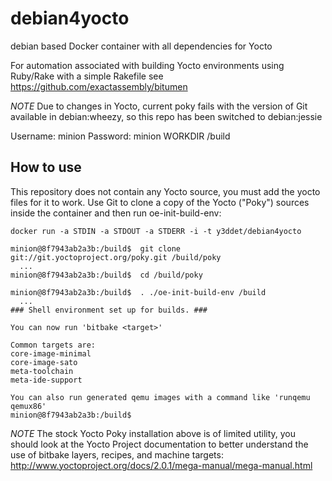 # debian4yocto
debian based Docker container with all dependencies for Yocto

For automation associated with building Yocto environments using Ruby/Rake with
a simple Rakefile see https://github.com/exactassembly/bitumen

*NOTE*  Due to changes in Yocto, current poky fails with the version of Git
available in debian:wheezy, so this repo has been switched to debian:jessie

Username: minion
Password: minion
WORKDIR /build

## How to use ##

This repository does not contain any Yocto source, you must add the yocto files
for it to work.  Use Git to clone a copy of the Yocto ("Poky") sources inside
the container and then run oe-init-build-env:

    docker run -a STDIN -a STDOUT -a STDERR -i -t y3ddet/debian4yocto

    minion@8f7943ab2a3b:/build$  git clone git://git.yoctoproject.org/poky.git /build/poky
      ...
    minion@8f7943ab2a3b:/build$  cd /build/poky

    minion@8f7943ab2a3b:/build$  . ./oe-init-build-env /build
      ...
    ### Shell environment set up for builds. ###

    You can now run 'bitbake <target>'

    Common targets are:
    core-image-minimal
    core-image-sato
    meta-toolchain
    meta-ide-support

    You can also run generated qemu images with a command like 'runqemu qemux86'
    minion@8f7943ab2a3b:/build$    

*NOTE* The stock Yocto Poky installation above is of limited utility, you should 
look at the Yocto Project documentation to better understand the use of bitbake
layers, recipes, and machine targets:  http://www.yoctoproject.org/docs/2.0.1/mega-manual/mega-manual.html


    